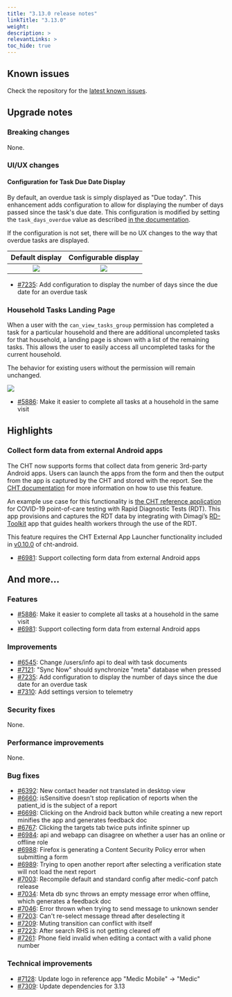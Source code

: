 ```yaml
---
title: "3.13.0 release notes"
linkTitle: "3.13.0"
weight: 
description: >
relevantLinks: >
toc_hide: true
---
```


## Known issues

Check the repository for the [latest known issues](https://github.com/medic/cht-core/issues?q=is%3Aissue+label%3A%22Affects%3A+3.13.0%22).

## Upgrade notes

### Breaking changes

None.

### UI/UX changes

#### Configuration for Task Due Date Display

By default, an overdue task is simply displayed as "Due today". This enhancement adds configuration to allow for displaying the number of days passed since the task's due date. This configuration is modified by setting the `task_days_overdue` value as described [in the documentation](https://docs.communityhealthtoolkit.org/apps/reference/app-settings/#app_settingsjson). 

If the configuration is not set, there will be no UX changes to the way that overdue tasks are displayed.

Default display | Configurable display
:-------------------------:|:-------------------------:
![](../images/3.13.0-7235-default.png)  |  ![](../images/3.13.0-7235-configurable.png)


- [#7235](https://github.com/medic/cht-core/issues/7235): Add configuration to display the number of days since the due date for an overdue task

### Household Tasks Landing Page

When a user with the `can_view_tasks_group` permission has completed a task for a particular household and there are additional uncompleted tasks for that household, a landing page is shown with a list of the remaining tasks. This allows the user to easily access all uncompleted tasks for the current household.

The behavior for existing users without the permission will remain unchanged.

![](../images/3.13.0-5886-household-tasks.gif)

- [#5886](https://github.com/medic/cht-core/issues/5886): Make it easier to complete all tasks at a household in the same visit

## Highlights

### Collect form data from external Android apps

The CHT now supports forms that collect data from generic 3rd-party Android apps. Users can launch the apps from the form and then the output from the app is captured by the CHT and stored with the report. See the [CHT documentation](https://docs.communityhealthtoolkit.org/apps/reference/forms/app/#android-app-launcher) for more information on how to use this feature.

An example use case for this functionality is [the CHT reference application](https://docs.communityhealthtoolkit.org/apps/examples/covid-rdt-reference-app/) for COVID-19 point-of-care testing with Rapid Diagnostic Tests (RDT). This app provisions and captures the RDT data by integrating with Dimagi’s [RD-Toolkit](https://github.com/dimagi/rd-toolkit/) app that guides health workers through the use of the RDT.

This feature requires the CHT External App Launcher functionality included in [v0.10.0](https://github.com/medic/cht-android/releases/tag/v0.10.0) of cht-android. 

- [#6981](https://github.com/medic/cht-core/issues/6981): Support collecting form data from external Android apps

## And more...

### Features

- [#5886](https://github.com/medic/cht-core/issues/5886): Make it easier to complete all tasks at a household in the same visit
- [#6981](https://github.com/medic/cht-core/issues/6981): Support collecting form data from external Android apps

### Improvements

- [#6545](https://github.com/medic/cht-core/issues/6545): Change /users/info api to deal with task documents
- [#7121](https://github.com/medic/cht-core/issues/7121): "Sync Now" should synchronize "meta" database when pressed
- [#7235](https://github.com/medic/cht-core/issues/7235): Add configuration to display the number of days since the due date for an overdue task
- [#7310](https://github.com/medic/cht-core/issues/7310): Add settings version to telemetry

### Security fixes

None.

### Performance improvements

None.

### Bug fixes

- [#6392](https://github.com/medic/cht-core/issues/6392): New contact header not translated in desktop view
- [#6660](https://github.com/medic/cht-core/issues/6660): isSensitive doesn't stop replication of reports when the patient_id is the subject of a report
- [#6698](https://github.com/medic/cht-core/issues/6698): Clicking on the Android back button while creating a new report minifies the app and generates feedback doc
- [#6767](https://github.com/medic/cht-core/issues/6767): Clicking the targets tab twice puts infinite spinner up
- [#6984](https://github.com/medic/cht-core/issues/6984): api and webapp can disagree on whether a user has an online or offline role
- [#6988](https://github.com/medic/cht-core/issues/6988): Firefox is generating a Content Security Policy error when submitting a form
- [#6989](https://github.com/medic/cht-core/issues/6989): Trying to open another report after selecting a verification state will not load the next report
- [#7003](https://github.com/medic/cht-core/issues/7003): Recompile default and standard config after medic-conf patch release
- [#7034](https://github.com/medic/cht-core/issues/7034): Meta db sync throws an empty message error when offline, which generates a feedback doc
- [#7046](https://github.com/medic/cht-core/issues/7046): Error thrown when trying to send message to unknown sender
- [#7203](https://github.com/medic/cht-core/issues/7203): Can't re-select message thread after deselecting it
- [#7209](https://github.com/medic/cht-core/issues/7209): Muting transition can conflict with itself
- [#7223](https://github.com/medic/cht-core/issues/7223): After search RHS is not getting cleared off
- [#7261](https://github.com/medic/cht-core/issues/7261): Phone field invalid when editing a contact with a valid phone number

### Technical improvements

- [#7128](https://github.com/medic/cht-core/issues/7128): Update logo in reference app "Medic Mobile" -> "Medic"
- [#7309](https://github.com/medic/cht-core/issues/7309): Update dependencies for 3.13
